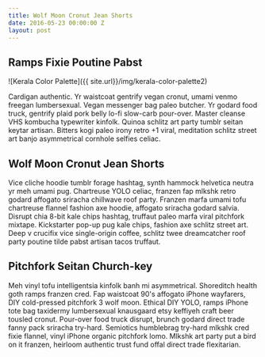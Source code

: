 ```yaml
---
title: Wolf Moon Cronut Jean Shorts
date: 2016-05-23 00:00:00 Z
layout: post
---
```


## Ramps Fixie Poutine Pabst 

![Kerala Color Palette]({{ site.url}}/img/kerala-color-palette2)

Cardigan authentic. Yr waistcoat gentrify vegan cronut, umami venmo freegan lumbersexual. Vegan messenger bag paleo butcher. Yr godard food truck, gentrify plaid pork belly lo-fi slow-carb pour-over. Master cleanse VHS kombucha typewriter kinfolk. Quinoa schlitz art party tumblr seitan keytar artisan. Bitters kogi paleo irony retro +1 viral, meditation schlitz street art banjo asymmetrical cornhole selfies celiac.

## Wolf Moon Cronut Jean Shorts 

Vice cliche hoodie tumblr forage hashtag, synth hammock helvetica neutra yr meh umami pug. Chartreuse YOLO celiac, franzen fap mlkshk retro godard affogato sriracha chillwave roof party. Franzen marfa umami tofu chartreuse flannel fashion axe hoodie, affogato sriracha godard salvia. Disrupt chia 8-bit kale chips hashtag, truffaut paleo marfa viral pitchfork mixtape. Kickstarter pop-up pug kale chips, fashion axe schlitz street art. Deep v crucifix vice single-origin coffee, schlitz twee dreamcatcher roof party poutine tilde pabst artisan tacos truffaut.

## Pitchfork Seitan Church-key 

Meh vinyl tofu intelligentsia kinfolk banh mi asymmetrical. Shoreditch health goth ramps franzen cred. Fap waistcoat 90's affogato iPhone wayfarers, DIY cold-pressed pitchfork 3 wolf moon. Ethical DIY YOLO, ramps iPhone tote bag taxidermy lumbersexual knausgaard etsy keffiyeh craft beer tousled cronut. Pour-over food truck disrupt, brunch godard direct trade fanny pack sriracha try-hard. Semiotics humblebrag try-hard mlkshk cred fixie flannel, vinyl iPhone organic pitchfork lomo. Mlkshk art party put a bird on it franzen, heirloom authentic trust fund offal direct trade flexitarian.

